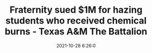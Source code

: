 ---
"title": "Fraternity sued $1M for hazing students who received chemical burns - Texas A&M The Battalion"
"date": "2021-10-28 6:26:0"
"feed_name": "GOOGLENEWSINDUSTRIAL"
"feed_website": "https://news.google.com/search?q=industrial%2Bincident&hl=en-US&gl=US&ceid=US:en"
"feed_rss": "https://news.google.com/rss/search?q=industrial%2Bincident&hl=en-US&gl=US&ceid=US:en"
"link": "https://www.thebatt.com/news/fraternity-sued-1m-for-hazing-students-who-received-chemical-burns/article_0c7488b4-37b8-11ec-aca5-631e94057cc6.html"
"source": "{'href': 'https://www.thebatt.com', 'title': 'Texas A&M The Battalion'}"
"file": "_posts/2021-1-1-e4b5fcb27e919db7a06a5de3607581fef4e10ff7.md"
"accident": "1"
"drilling": "0"
"dead": "0"
"injured": "0"
"arrested": "0"
"place": "unknown place"
"where": "unknown site"
"causes": "unknown"
"place_uri": "unknown place"
---
